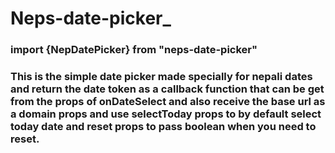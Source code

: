 # Neps-date-picker_
### import {NepDatePicker} from "neps-date-picker"
### This is the simple date picker made specially for nepali dates and return the date token as a callback function that can be get from the props of onDateSelect and also receive the base url as a domain props and use selectToday props to by default select today date and reset props to pass boolean when you need to reset.

